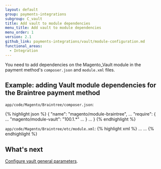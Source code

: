 ```yaml
---
layout: default
group: payments-integrations
subgroup: C_vault
title: Add vault to module dependencies
menu_title: Add vault to module dependencies
menu_order: 1
version: 2.1
github_link: payments-integrations/vault/module-configuration.md
functional_areas:
  - Integration
---
```


You need to add dependencies on the Magento_Vault module in the payment method's `composer.json` and `module.xml` files.

## Example: adding Vault module dependencies for the Braintree payment method

`app/code/Magento/Braintree/composer.json`:

{% highlight json %}
{
    "name": "magento/module-braintree",
    ...
    "require": {
        ...
        "magento/module-vault": "100.1.*"
        ...
    }
    ...
}
{% endhighlight %}

`app/code/Magento/Braintree/etc/module.xml`:
{% highlight xml %}
<config xmlns:xsi="http://www.w3.org/2001/XMLSchema-instance" xsi:noNamespaceSchemaLocation="urn:magento:framework:Module/etc/module.xsd">
    <module name="Magento_Braintree" setup_version="2.0.0">
        <sequence>
            ...
            <module name="Magento_Vault"/>
            ...
        </sequence>
    </module>
</config>
{% endhighlight %}

## What's next

[Configure vault general parameters]({{page.baseurl}}/payments-integrations/vault/vault-payment-configuration.html).

